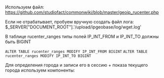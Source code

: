 Используем файл: https://github.com/studiofact/commonwiki/blob/master/geoip_rucenter.php

Если не отрабатывает, пробуем вручную создать файл лога: $_SERVER["DOCUMENT_ROOT"].'/upload/ipgeobase/log/wget.log'

В таблице rucenter_ranges типы полей IP_INT_FROM и IP_INT_TO должны быть BIGINT

`ALTER TABLE rucenter_ranges MODIFY IP_INT_FROM BIGINT`
`ALTER TABLE rucenter_ranges MODIFY IP_INT_TO BIGINT`

Для определения города и записи его в сессию + показа текущего города используем компоненты:
